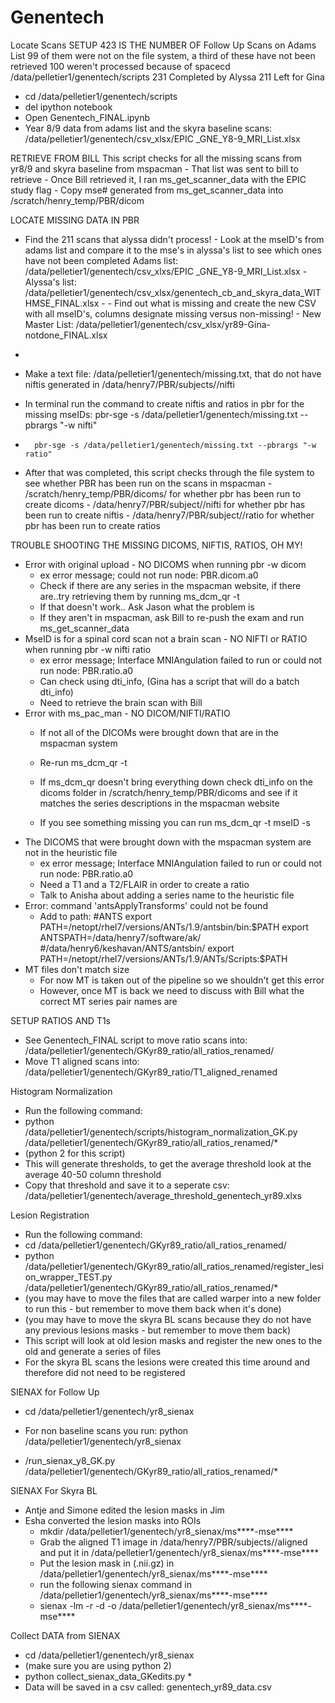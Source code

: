 # Genentech

Locate Scans
SETUP
423 IS THE NUMBER OF Follow Up Scans on Adams List
99 of them were not on the file system, a third of these have not been retrieved
100 weren't processed because of spacecd /data/pelletier1/genentech/scripts
231 Completed by Alyssa
211 Left for Gina

-  cd /data/pelletier1/genentech/scripts
- del ipython notebook
- Open Genentech_FINAL.ipynb
- Year 8/9 data from adams list and the skyra baseline scans:
                         /data/pelletier1/genentech/csv_xlsx/EPIC _GNE_Y8-9_MRI_List.xlsx

RETRIEVE FROM BILL
 This script checks for all the missing scans from yr8/9 and skyra baseline from mspacman
    - That list was sent to bill to retrieve
    - Once Bill retrieved it, I ran ms_get_scanner_data with the EPIC study flag
    - Copy mse# generated from ms_get_scanner_data into /scratch/henry_temp/PBR/dicom

LOCATE MISSING DATA IN PBR
- Find the 211 scans that alyssa didn't process!
        - Look at the mseID's from adams list and compare it to the mse's in alyssa's list to see which ones have not been completed
           Adams list:  /data/pelletier1/genentech/csv_xlxs/EPIC _GNE_Y8-9_MRI_List.xlsx
        -            Alyssa's list: /data/pelletier1/genentech/csv_xlsx/genentech_cb_and_skyra_data_WITHMSE_FINAL.xlsx
        -
        - Find out what is missing and create the new CSV with all mseID's, columns designate missing versus non-missing!
        -            New Master List: /data/pelletier1/genentech/csv_xlsx/yr89-Gina-notdone_FINAL.xlsx
-
- Make a text file: /data/pelletier1/genentech/missing.txt, that do not have niftis generated in /data/henry7/PBR/subjects/<mse>/nifti

- In terminal run the command to create niftis and ratios in pbr for the missing mseIDs:
      pbr-sge -s /data/pelletier1/genentech/missing.txt --pbrargs "-w nifti"
-       pbr-sge -s /data/pelletier1/genentech/missing.txt --pbrargs "-w ratio"

- After that was completed, this script checks through the file system to see whether PBR has been run on the scans in mspacman
        - /scratch/henry_temp/PBR/dicoms/<mse> for whether pbr has been run to create dicoms
        - /data/henry7/PBR/subject/<mse>/nifti for whether pbr has been run to create niftis
        - /data/henry7/PBR/subject/<mse>/ratio for whether pbr has been run to create ratios

TROUBLE SHOOTING THE MISSING DICOMS, NIFTIS, RATIOS, OH MY!
- Error with original upload - NO DICOMS when running pbr -w dicom
    - ex error message; could not run node: PBR.dicom.a0
    - Check if there are any series in the mspacman website, if there are..try retrieving them by running ms_dcm_qr -t
    - If that doesn't work.. Ask Jason what the problem is
    - If they aren't in mspacman, ask Bill to re-push the exam and run ms_get_scanner_data
- MseID is for a spinal cord scan not a brain scan - NO NIFTI or RATIO when running pbr -w nifti ratio
    - ex error message; Interface MNIAngulation failed to run or could not run node: PBR.ratio.a0
    - Can check using dti_info, (Gina has a script that will do a batch dti_info)
    - Need to retrieve the brain scan with Bill
- Error with ms_pac_man - NO DICOM/NIFTI/RATIO
    - If not all of the DICOMs were brought down that are in the mspacman system
    - Re-run ms_dcm_qr -t

    - If ms_dcm_qr doesn't bring everything down check dti_info on the dicoms folder in /scratch/henry_temp/PBR/dicoms and see if it matches the series descriptions in the mspacman website
    - If you see something missing you can run ms_dcm_qr -t mseID -s <specific series you want>
- The DICOMS that were brought down with the mspacman system are not in the heuristic file
    - ex error message; Interface MNIAngulation failed to run or could not run node: PBR.ratio.a0
    - Need a T1 and a T2/FLAIR in order to create a ratio
    - Talk to Anisha about adding a series name to the heuristic file
-  Error: command 'antsApplyTransforms' could not be found
    - Add to path:
#ANTS
export PATH=/netopt/rhel7/versions/ANTs/1.9/antsbin/bin:$PATH
export ANTSPATH=/data/henry7/software/ak/ #/data/henry6/keshavan/ANTS/antsbin/
export PATH=/netopt/rhel7/versions/ANTs/1.9/ANTs/Scripts:$PATH
- MT files don't match size
    - For now MT is taken out of the pipeline so we shouldn't get this error
    - However, once MT is back we need to discuss with Bill what the correct MT series pair names are

SETUP RATIOS AND T1s

- See Genentech_FINAL script to move ratio scans into: /data/pelletier1/genentech/GKyr89_ratio/all_ratios_renamed/
- Move T1 aligned scans into: /data/pelletier1/genentech/GKyr89_ratio/T1_aligned_renamed

Histogram Normalization

- Run the following command:
- python /data/pelletier1/genentech/scripts/histogram_normalization_GK.py /data/pelletier1/genentech/GKyr89_ratio/all_ratios_renamed/*
- (python 2 for this script)
- This will generate thresholds, to get the average threshold look at the average 40-50 column threshold
- Copy that threshold and save it to a seperate csv: /data/pelletier1/genentech/average_threshold_genentech_yr89.xlxs

Lesion Registration

- Run the following command:
- cd /data/pelletier1/genentech/GKyr89_ratio/all_ratios_renamed/
- python /data/pelletier1/genentech/GKyr89_ratio/all_ratios_renamed/register_lesion_wrapper_TEST.py /data/pelletier1/genentech/GKyr89_ratio/all_ratios_renamed/*
- (you may have to move the files that are called warper into a new folder to run this - but remember to move them back when it's done)
- (you may have to move the skyra BL scans because they do not have any previous lesions masks - but remember to move them back)
- This script will look at old lesion masks and register the new ones to the old and generate a series of files
- For the skyra BL scans the lesions were created this time around and therefore did not need to be registered

SIENAX for Follow Up

- cd /data/pelletier1/genentech/yr8_sienax 

- For non baseline scans you run: python /data/pelletier1/genentech/yr8_sienax
- /run_sienax_y8_GK.py /data/pelletier1/genentech/GKyr89_ratio/all_ratios_renamed/*

SIENAX For Skyra BL

- Antje and Simone edited the lesion masks in Jim
- Esha converted the lesion masks into ROIs
    - mkdir /data/pelletier1/genentech/yr8_sienax/ms****-mse****
    - Grab the aligned T1 image in /data/henry7/PBR/subjects/<mse>/aligned and put it in /data/pelletier1/genentech/yr8_sienax/ms****-mse****
    - Put the lesion mask in (.nii.gz)  in /data/pelletier1/genentech/yr8_sienax/ms****-mse****
    - run the following sienax command in /data/pelletier1/genentech/yr8_sienax/ms****-mse****
    - sienax <T1 brain> -lm <lesion mask ROI> -r -d -o  /data/pelletier1/genentech/yr8_sienax/ms****-mse****

Collect DATA from SIENAX

- cd /data/pelletier1/genentech/yr8_sienax
- (make sure you are using python 2)
- python collect_sienax_data_GKedits.py *
- Data will be saved in a csv called: genentech_yr89_data.csv 
